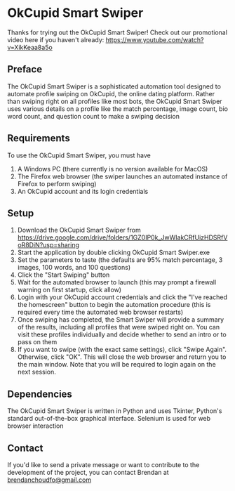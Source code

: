 # OkCupid Smart Swiper

Thanks for trying out the OkCupid Smart Swiper! Check out our promotional video here if you haven't already: https://www.youtube.com/watch?v=XikKeaa8a5o

## Preface
The OkCupid Smart Swiper is a sophisticated automation tool designed to automate profile swiping on OkCupid, the online dating platform. Rather than swiping right on all profiles like most bots, the OkCupid Smart Swiper uses various details on a profile like the match percentage, image count, bio word count, and question count to make a swiping decision 

## Requirements
To use the OkCupid Smart Swiper, you must have
1. A Windows PC (there currently is no version available for MacOS)
2. The Firefox web browser (the swiper launches an automated instance of Firefox to perform swiping)
3. An OkCupid account and its login credentials

## Setup
1. Download the OkCupid Smart Swiper from https://drive.google.com/drive/folders/1GZ0IP0k_JwWIakCRfUizHDSRfVoR8DiN?usp=sharing
2. Start the application by double clicking OkCupid Smart Swiper.exe
3. Set the parameters to taste (the defaults are 95% match percentage, 3 images, 100 words, and 100 questions)
4. Click the "Start Swiping" button
5. Wait for the automated browser to launch (this may prompt a firewall warning on first startup, click allow)
6. Login with your OkCupid account credentials and click the "I've reached the homescreen" button to begin the automation procedure (this is required every time the automated web browser restarts)
7. Once swiping has completed, the Smart Swiper will provide a summary of the results, including all profiles that were swiped right on. You can visit these profiles individually and decide whether to send an intro or to pass on them
8. If you want to swipe (with the exact same settings), click "Swipe Again". Otherwise, click "OK". This will close the web browser and return you to the main window. Note that you will be required to login again on the next session.

## Dependencies
The OkCupid Smart Swiper is written in Python and uses Tkinter, Python's standard out-of-the-box graphical interface. Selenium is used for web browser interaction

## Contact
If you'd like to send a private message or want to contribute to the development of the project, you can contact Brendan at brendanchoudfo@gmail.com
